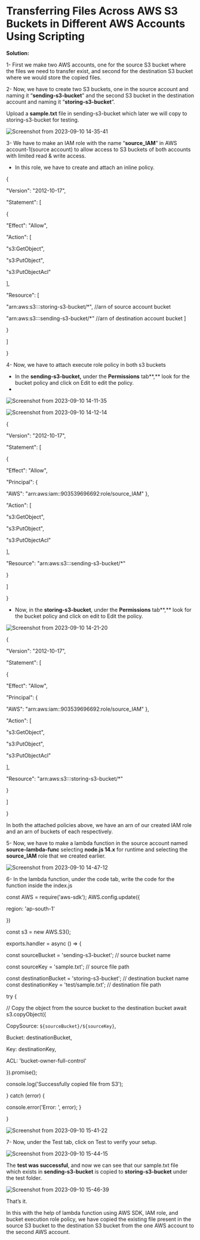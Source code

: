 # Transferring Files Across AWS S3 Buckets in Different AWS Accounts Using Scripting

**Solution:**

1- First we make two AWS accounts, one for the source S3 bucket where the files we need to transfer exist, and second for the destination S3 bucket where we would store the copied files.

2- Now, we have to create two S3 buckets, one in the source account and naming it “**sending-s3-bucket**” and the second S3 bucket in the destination account and naming it “**storing-s3-bucket**”.

Upload a **sample.txt** file in sending-s3-bucket which later we will copy to storing-s3-bucket for testing.

![Screenshot from 2023-09-10 14-35-41](https://github.com/chirag0002/Cross-Account-Data-Transfer-In-S3-Buckets/assets/87241050/81925686-a1ac-4fa4-8362-3c152ed0936a)

3- We have to make an IAM role with the name “**source\_IAM**” in AWS account-1(source account) to allow access to S3 buckets of both accounts with limited read & write access.

- In this role, we have to create and attach an inline policy.

{

"Version": "2012-10-17",

"Statement": [

{

"Effect": "Allow",

"Action": [

"s3:GetObject",

"s3:PutObject",

"s3:PutObjectAcl"

],

"Resource": [

"arn:aws:s3:::storing-s3-bucket/\*", //arn of source account bucket

"arn:aws:s3:::sending-s3-bucket/\*" //arn of destination account bucket ]

}

]

}

4- Now, we have to attach execute role policy in both s3 buckets

- In the **sending-s3-bucket,** under the **Permissions** tab**,** look for the bucket policy and click on Edit to edit the policy.
- 
![Screenshot from 2023-09-10 14-11-35](https://github.com/chirag0002/Cross-Account-Data-Transfer-In-S3-Buckets/assets/87241050/17e3573c-594c-4fd9-b009-d73021868db0)

![Screenshot from 2023-09-10 14-12-14](https://github.com/chirag0002/Cross-Account-Data-Transfer-In-S3-Buckets/assets/87241050/42b7fdc2-be80-48be-a4f1-1261112b9784)

{

"Version": "2012-10-17",

"Statement": [

{

"Effect": "Allow",

"Principal": {

"AWS": "arn:aws:iam::903539696692:role/source\_IAM" },

"Action": [

"s3:GetObject",

"s3:PutObject",

"s3:PutObjectAcl"

],

"Resource": "arn:aws:s3:::sending-s3-bucket/\*"

}

]

}

- Now, in the **storing-s3-bucket**, under the **Permissions** tab**,** look for the bucket policy and click on edit to Edit the policy.

![Screenshot from 2023-09-10 14-21-20](https://github.com/chirag0002/Cross-Account-Data-Transfer-In-S3-Buckets/assets/87241050/f77ee7d8-2332-4b25-89ff-9d34014bc560)

{

"Version": "2012-10-17",

"Statement": [

{

"Effect": "Allow",

"Principal": {

"AWS": "arn:aws:iam::903539696692:role/source\_IAM" },

"Action": [

"s3:GetObject",

"s3:PutObject",

"s3:PutObjectAcl"

],

"Resource": "arn:aws:s3:::storing-s3-bucket/\*"

}

]

}

In both the attached policies above, we have an arn of our created IAM role and an arn of buckets of each respectively.

5- Now, we have to make a lambda function in the source account named **source-lambda-func** selecting **node.js 14.x** for runtime and selecting the **source\_IAM** role that we created earlier.

![Screenshot from 2023-09-10 14-47-12](https://github.com/chirag0002/Cross-Account-Data-Transfer-In-S3-Buckets/assets/87241050/04158c6e-577e-497d-b5ba-23ef5c11889f)

6- In the lambda function, under the code tab, write the code for the function inside the index.js

const AWS = require('aws-sdk'); AWS.config.update({

region: 'ap-south-1'

})

const s3 = new AWS.S3();

exports.handler = async () => {

const sourceBucket = 'sending-s3-bucket'; // source bucket name

const sourceKey = 'sample.txt'; // source file path

const destinationBucket = 'storing-s3-bucket'; // destination bucket name const destinationKey = 'test/sample.txt'; // destination file path

try {

// Copy the object from the source bucket to the destination bucket await s3.copyObject({

CopySource: `${sourceBucket}/${sourceKey}`,

Bucket: destinationBucket,

Key: destinationKey,

ACL: 'bucket-owner-full-control'

}).promise();

console.log('Successfully copied file from S3');

} catch (error) {

console.error('Error: ', error); }

}

![Screenshot from 2023-09-10 15-41-22](https://github.com/chirag0002/Cross-Account-Data-Transfer-In-S3-Buckets/assets/87241050/a9171e3b-167a-4cc6-b16d-f931bf095e5e)

7- Now, under the Test tab, click on Test to verify your setup.

![Screenshot from 2023-09-10 15-44-15](https://github.com/chirag0002/Cross-Account-Data-Transfer-In-S3-Buckets/assets/87241050/ba4fc2fa-295f-4118-ac1a-fc442583b6c2)

The **test was successful**, and now we can see that our sample.txt file which exists in **sending-s3-bucket** is copied to **storing-s3-bucket** under the test folder.

![Screenshot from 2023-09-10 15-46-39](https://github.com/chirag0002/Cross-Account-Data-Transfer-In-S3-Buckets/assets/87241050/e9f300d4-2cc6-435a-a8ef-a61eabb98f57)

That’s it.

In this with the help of lambda function using AWS SDK, IAM role, and bucket execution role policy, we have copied the existing file present in the source S3 bucket to the destination S3 bucket from the one AWS account to the second AWS account.
